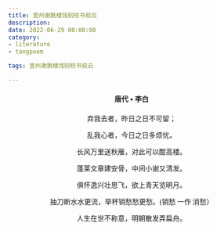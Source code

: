 ```yaml
---
title: 宣州谢脁楼饯别校书叔云
description:
date: 2022-06-29 00:00:00
category:
- literature
- tangpoem

tags: 宣州谢脁楼饯别校书叔云

---
```


<div id="poem-author">
唐代 • 李白
</div>
<div id="poem-body">
<p class="poem-paragraph">弃我去者，昨日之日不可留；</p>
<p class="poem-paragraph">乱我心者，今日之日多烦忧。</p>
<p class="poem-paragraph">长风万里送秋雁，对此可以酣高楼。</p>
<p class="poem-paragraph">蓬莱文章建安骨，中间小谢又清发。</p>
<p class="poem-paragraph">俱怀逸兴壮思飞，欲上青天览明月。</p>
<p class="poem-paragraph">抽刀断水水更流，举杯销愁愁更愁。(销愁 一作 消愁）</p>
<p class="poem-paragraph">人生在世不称意，明朝散发弄扁舟。</p>

</div>

<style>

#poem-author {
    width: 100%;
    text-align: center;
    margin: 20px 0;
    font-weight: bold;
}
#poem-body {
    width: 100%;
    text-align: center;
}
.poem-paragraph {
    font-family: "仿宋"
}

</style>